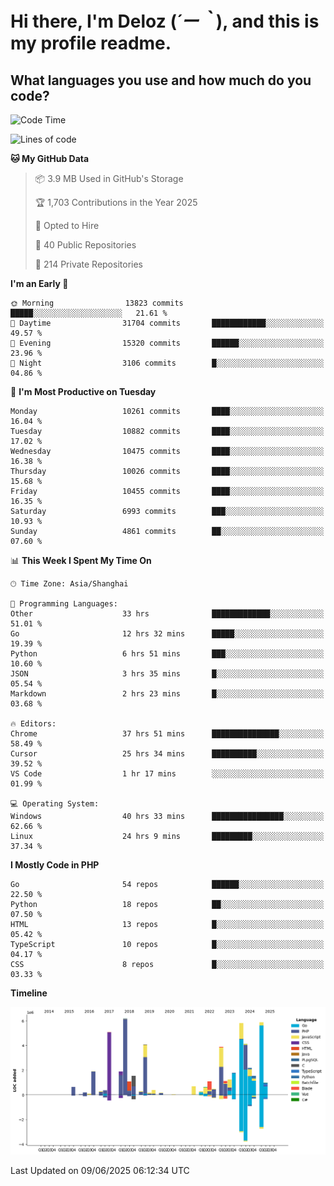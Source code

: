 # **Hi there, I'm Deloz (*´ー｀*), and this is my profile readme.**

## **What languages you use and how much do you code?**

<!--START_SECTION:waka-->
![Code Time](http://img.shields.io/badge/Code%20Time-6%2C587%20hrs%2013%20mins-blue)

![Lines of code](https://img.shields.io/badge/From%20Hello%20World%20I%27ve%20Written-56.1%20million%20lines%20of%20code-blue)

**🐱 My GitHub Data** 

> 📦 3.9 MB Used in GitHub's Storage 
 > 
> 🏆 1,703 Contributions in the Year 2025
 > 
> 💼 Opted to Hire
 > 
> 📜 40 Public Repositories 
 > 
> 🔑 214 Private Repositories 
 > 
**I'm an Early 🐤** 

```text
🌞 Morning                13823 commits       █████░░░░░░░░░░░░░░░░░░░░   21.61 % 
🌆 Daytime                31704 commits       ████████████░░░░░░░░░░░░░   49.57 % 
🌃 Evening                15320 commits       ██████░░░░░░░░░░░░░░░░░░░   23.96 % 
🌙 Night                  3106 commits        █░░░░░░░░░░░░░░░░░░░░░░░░   04.86 % 
```
📅 **I'm Most Productive on Tuesday** 

```text
Monday                   10261 commits       ████░░░░░░░░░░░░░░░░░░░░░   16.04 % 
Tuesday                  10882 commits       ████░░░░░░░░░░░░░░░░░░░░░   17.02 % 
Wednesday                10475 commits       ████░░░░░░░░░░░░░░░░░░░░░   16.38 % 
Thursday                 10026 commits       ████░░░░░░░░░░░░░░░░░░░░░   15.68 % 
Friday                   10455 commits       ████░░░░░░░░░░░░░░░░░░░░░   16.35 % 
Saturday                 6993 commits        ███░░░░░░░░░░░░░░░░░░░░░░   10.93 % 
Sunday                   4861 commits        ██░░░░░░░░░░░░░░░░░░░░░░░   07.60 % 
```


📊 **This Week I Spent My Time On** 

```text
🕑︎ Time Zone: Asia/Shanghai

💬 Programming Languages: 
Other                    33 hrs              █████████████░░░░░░░░░░░░   51.01 % 
Go                       12 hrs 32 mins      █████░░░░░░░░░░░░░░░░░░░░   19.39 % 
Python                   6 hrs 51 mins       ███░░░░░░░░░░░░░░░░░░░░░░   10.60 % 
JSON                     3 hrs 35 mins       █░░░░░░░░░░░░░░░░░░░░░░░░   05.54 % 
Markdown                 2 hrs 23 mins       █░░░░░░░░░░░░░░░░░░░░░░░░   03.68 % 

🔥 Editors: 
Chrome                   37 hrs 51 mins      ███████████████░░░░░░░░░░   58.49 % 
Cursor                   25 hrs 34 mins      ██████████░░░░░░░░░░░░░░░   39.52 % 
VS Code                  1 hr 17 mins        ░░░░░░░░░░░░░░░░░░░░░░░░░   01.99 % 

💻 Operating System: 
Windows                  40 hrs 33 mins      ████████████████░░░░░░░░░   62.66 % 
Linux                    24 hrs 9 mins       █████████░░░░░░░░░░░░░░░░   37.34 % 
```

**I Mostly Code in PHP** 

```text
Go                       54 repos            ██████░░░░░░░░░░░░░░░░░░░   22.50 % 
Python                   18 repos            ██░░░░░░░░░░░░░░░░░░░░░░░   07.50 % 
HTML                     13 repos            █░░░░░░░░░░░░░░░░░░░░░░░░   05.42 % 
TypeScript               10 repos            █░░░░░░░░░░░░░░░░░░░░░░░░   04.17 % 
CSS                      8 repos             █░░░░░░░░░░░░░░░░░░░░░░░░   03.33 % 
```



**Timeline**

![Lines of Code chart](https://raw.githubusercontent.com/deloz/deloz/main/assets/bar_graph.png)


 Last Updated on 09/06/2025 06:12:34 UTC
<!--END_SECTION:waka-->
